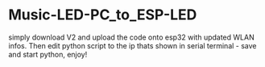 # Music-LED-PC_to_ESP-LED

simply download V2 and upload the code onto esp32 with updated WLAN infos. Then edit python script to the ip thats shown in serial terminal - save and start python, enjoy!
